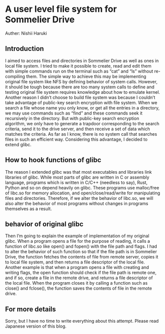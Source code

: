 # A user level file system for Sommelier Drive
Auther: Nishii Haruki

## Introduction
 
 I aimed to access files and directories in Sommelier Drive as well as ones in local file system. I tried to make it possible to create, read and edit them with simple commands run on the terminal such as “cat” and “ls” without re-compiling them. The simple way to achieve this may be implementing original file system like NFS by defining behavior of system calls. However, it should be tough because there are too many system calls to define and testing original file system requires knowledge about how to emulate kernel. Another reason I didn’t choose to build file system was because I couldn’t take advantage of public-key search encryption with file system. When we search a file whose name you only know, or get all the entries in a directory, we may use commands such as “find” and these commands seek it recursively in the directory. But with public-key search encryption algorithm, we only have to generate a trapdoor corresponding to the search criteria, send it to the drive server, and then receive a set of data which matches the criteria. As far as I know, there is no system call that searches files in such an efficient way. Considering this advantage, I decided to extend glibc.  

 ## How to hook functions of glibc

 The reason I extended glibc was that most executables and libraries link libraries of glibc. While most parts of glibc are written in C or assembly language, programs which is written in C/C++ (needless to say), Rust, Python and so on depend heavily on glibc. These programs use malloc/free of libc.so for memory allocation, and open/close/read/write for manipulating files and directories. Therefore, if we alter the behavior of libc.so, we will also alter the behavior of most programs without changes in programs themselves as a result.  

## behavior of original glibc

 Then I’m going to explain the example of implementation of my original glibc. When a program opens a file for the purpose of reading, it calls a function of libc.so like open() and fopen() with the file path and flags. I had to alter the behavior of such function so that if the file path is in Sommelier Drive, the function fetches the contents of file from remote server, copies it to local file system, and then returns a file descriptor of the local file. Another example is that when a program opens a file with creating and writing flags, the open function should check if the file path is remote one, and if so, create a file in the remote drive, and returns a file descriptor of the local file. When the program closes it by calling a function such as close() and fclose(), the function saves the contents of file in the remote drive. 

 ## For more details
 Sorry, but I have no time to write everything about this attempt. Please read Japanese version of this blog.
